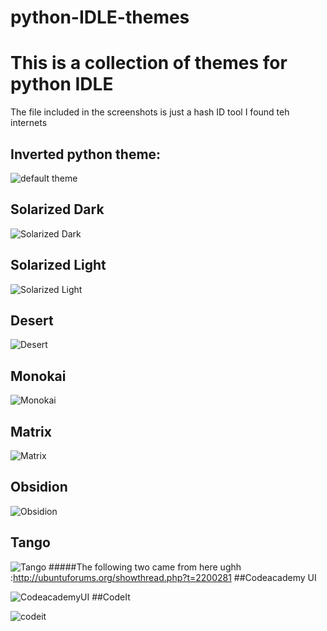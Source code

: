 # python-IDLE-themes
# This is a collection of themes for python IDLE
The file included in the screenshots is just a hash ID tool I found teh internets


## Inverted python theme: 

![default theme](https://diasp.org/uploads/images/scaled_full_6c76188dcd803c019ad9.png)
## Solarized Dark 

![Solarized Dark](https://diasp.org/uploads/images/scaled_full_5fd90e2afa6f9f4ba7f3.png)
## Solarized Light 

![Solarized Light](https://diasp.org/uploads/images/scaled_full_57f05749c2c38f5e6b18.png)
## Desert 

![Desert ](https://diasp.org/uploads/images/scaled_full_3c44abc0d9ac95328e39.png)
## Monokai 

![Monokai ](https://diasp.org/uploads/images/scaled_full_389c203ed9205466cd4d.png)
## Matrix 

![Matrix ](https://diasp.org/uploads/images/scaled_full_bb79ee06b7830d930322.png)
## Obsidion 

![Obsidion ](https://diasp.org/uploads/images/scaled_full_809a6370b3974b5d2134.png)
## Tango 

![Tango ](https://diasp.org/uploads/images/scaled_full_be8f156e2dd9827731a7.png)
#####The following two came from here ughh :http://ubuntuforums.org/showthread.php?t=2200281
##Codeacademy UI

![CodeacademyUI](https://diasp.org/uploads/images/scaled_full_eb23035914427e647a9f.png)
##CodeIt

![codeit](https://diasp.org/uploads/images/scaled_full_d1619d393a7e08a486e4.png)
